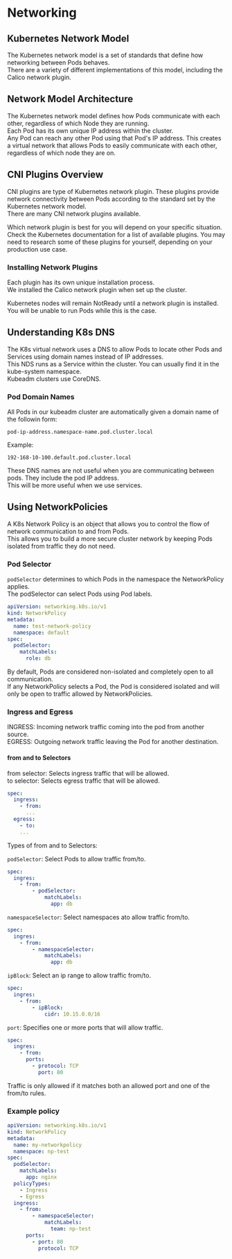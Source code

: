 # Networking

## Kubernetes Network Model

 The Kubernetes network model is a set of standards that define how networking between Pods behaves.  
 There are a variety of different implementations of this model, including the Calico network plugin.  
 
## Network Model Architecture

The Kubernetes network model defines how Pods communicate with each other, regardless of which Node they are running.  
Each Pod has its own unique IP address within the cluster.  
Any Pod can reach any other Pod using that Pod's IP address. This creates a virtual network that allows Pods to easily communicate with each other, regardless of which node they are on.  

## CNI Plugins Overview

CNI plugins are type of Kubernetes network plugin. These plugins provide network connectivity between Pods according to the standard set by the Kubernetes network model.  
There are many CNI network plugins available.  

Which network plugin is best for you will depend on your specific situation.  
Check the Kubernetes documentation for a list of available plugins. You may need to research some of these plugins for yourself, depending on your production use case.  

### Installing Network Plugins

Each plugin has its own unique installation process.  
We installed the Calico network plugin when set up the cluster.  

Kubernetes nodes will remain NotReady until a network plugin is installed. You will be unable to run Pods while this is the case.  

## Understanding K8s DNS

The K8s virtual network uses a DNS to allow Pods to locate other Pods and Services using domain names instead of IP addresses.  
This NDS runs as a Service within the cluster. You can usually find it in the kube-system namespace.  
Kubeadm clusters use CoreDNS.  


### Pod Domain Names

All Pods in our kubeadm cluster are automatically given a domain name of the followin form:

```
pod-ip-address.namespace-name.pod.cluster.local
```
Example:
```
192-168-10-100.default.pod.cluster.local
```

These DNS names are not useful when you are communicating between pods. They include the pod IP address.  
This will be more useful when we use services.  

## Using NetworkPolicies

A K8s Network Policy is an object that allows you to control the flow of network communication to and from Pods.  
This allows you to build a more secure cluster network by keeping Pods isolated from traffic they do not need.  


### Pod Selector

`podSelector` determines to which Pods in the namespace the NetworkPolicy applies.  
The podSelector can select Pods using Pod labels.  

```yaml
apiVersion: networking.k8s.io/v1
kind: NetworkPolicy
metadata:
  name: test-network-policy
  namespace: default
spec:
  podSelector:
    matchLabels:
      role: db 
```

By default, Pods are considered non-isolated and completely open to all communication.  
If any NetworkPolicy selects a Pod, the Pod is considered isolated and will only be open to traffic allowed by NetworkPolicies.  

### Ingress and Egress

INGRESS: Incoming network traffic coming into the pod from another source.  
EGRESS: Outgoing network traffic leaving the Pod for another destination.  

#### from and to Selectors

from selector: Selects ingress traffic that will be allowed.  
to selector: Selects egress traffic that will be allowed.  

```yaml
spec:
  ingress:
    - from:
      ...
  egress:
    - to:
    ...
```

Types of from and to Selectors:

`podSelector`: Select Pods to allow traffic from/to.
```yaml
spec:
  ingres:
    - from:
        - podSelector:
            matchLabels:
              app: db
```

`namespaceSelector`: Select namespaces ato allow traffic from/to.
```yaml
spec:
  ingres:
    - from:
        - namespaceSelector:
            matchLabels:
              app: db
```

`ipBlock`: Select an ip range to allow traffic from/to.
```yaml
spec:
  ingres:
    - from:
        - ipBlock:
            cidr: 10.15.0.0/16
```

`port`: Specifies one or more ports that will allow traffic.  
```yaml
spec:
  ingres:
    - from:
      ports:
        - protocol: TCP
          port: 80
```

Traffic is only allowed if it matches both an allowed port and one of the from/to rules.  

### Example policy
```yaml
apiVersion: networking.k8s.io/v1
kind: NetworkPolicy
metadata:
  name: my-networkpolicy
  namespace: np-test
spec:
  podSelector:
    matchLabels:
      app: nginx
  policyTypes:
    - Ingress
    - Egress
  ingress:
    - from:
        - namespaceSelector:
            matchLabels:
              team: np-test
      ports:
        - port: 80
          protocol: TCP
```